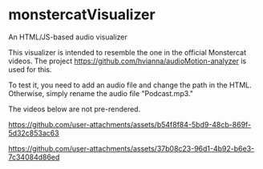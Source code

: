 # monstercatVisualizer
An HTML/JS-based audio visualizer

This visualizer is intended to resemble the one in the official Monstercat videos.
The project https://github.com/hvianna/audioMotion-analyzer is used for this.

To test it, you need to add an audio file and change the path in the HTML. Otherwise, simply rename the audio file "Podcast.mp3."

The videos below are not pre-rendered.


https://github.com/user-attachments/assets/b54f8f84-5bd9-48cb-869f-5d32c853ac63

https://github.com/user-attachments/assets/37b08c23-96d1-4b92-b6e3-7c34084d86ed

